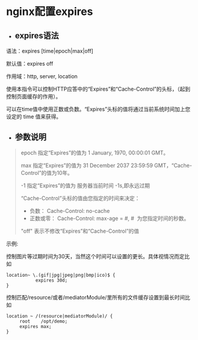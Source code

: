 # nginx配置expires

* ## expires语法

语法：expires \[time\|epoch\|max\|off\]

默认值：expires off

作用域：http, server, location

使用本指令可以控制HTTP应答中的“Expires”和“Cache-Control”的头标，（起到控制页面缓存的作用）。

可以在time值中使用正数或负数。“Expires”头标的值将通过当前系统时间加上您设定的 time 值来获得。

* ## 参数说明

> epoch 指定“Expires”的值为 1 January, 1970, 00:00:01 GMT。
>
> max 指定“Expires”的值为 31 December 2037 23:59:59 GMT，“Cache-Control”的值为10年。
>
> -1 指定“Expires”的值为 服务器当前时间 -1s,即永远过期
>
> “Cache-Control”头标的值由您指定的时间来决定：
>
> * 负数：
>   Cache-Control: no-cache
> * 正数或零：
>   Cache-Control: max-age = \#, \# 
>   为您指定时间的秒数。
>
> "off" 表示不修改“Expires”和“Cache-Control”的值

示例:

控制图片等过期时间为30天，当然这个时间可以设置的更长。具体视情况而定比如

```
location~ \.(gif|jpg|jpeg|png|bmp|ico)$ {
           expires 30d;
}
```

控制匹配/resource/或者/mediatorModule/里所有的文件缓存设置到最长时间比如

```
location ~ /(resource|mediatorModule)/ {
     root    /opt/demo;
     expires max;
}
```



